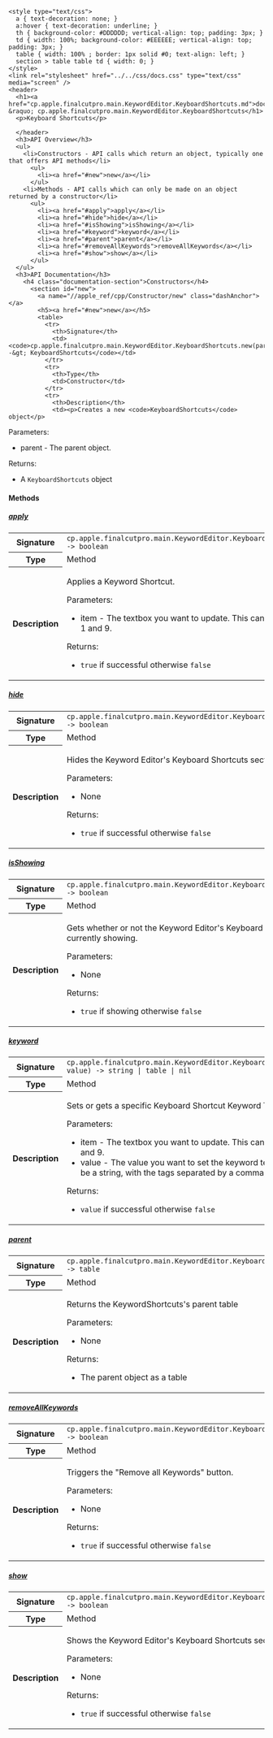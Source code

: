     <style type="text/css">
      a { text-decoration: none; }
      a:hover { text-decoration: underline; }
      th { background-color: #DDDDDD; vertical-align: top; padding: 3px; }
      td { width: 100%; background-color: #EEEEEE; vertical-align: top; padding: 3px; }
      table { width: 100% ; border: 1px solid #0; text-align: left; }
      section > table table td { width: 0; }
    </style>
    <link rel="stylesheet" href="../../css/docs.css" type="text/css" media="screen" />
    <header>
      <h1><a href="cp.apple.finalcutpro.main.KeywordEditor.KeyboardShortcuts.md">docs</a> &raquo; cp.apple.finalcutpro.main.KeywordEditor.KeyboardShortcuts</h1>
      <p>Keyboard Shortcuts</p>

      </header>
      <h3>API Overview</h3>
      <ul>
        <li>Constructors - API calls which return an object, typically one that offers API methods</li>
          <ul>
            <li><a href="#new">new</a></li>
          </ul>
        <li>Methods - API calls which can only be made on an object returned by a constructor</li>
          <ul>
            <li><a href="#apply">apply</a></li>
            <li><a href="#hide">hide</a></li>
            <li><a href="#isShowing">isShowing</a></li>
            <li><a href="#keyword">keyword</a></li>
            <li><a href="#parent">parent</a></li>
            <li><a href="#removeAllKeywords">removeAllKeywords</a></li>
            <li><a href="#show">show</a></li>
          </ul>
      </ul>
      <h3>API Documentation</h3>
        <h4 class="documentation-section">Constructors</h4>
          <section id="new">
            <a name="//apple_ref/cpp/Constructor/new" class="dashAnchor"></a>
            <h5><a href="#new">new</a></h5>
            <table>
              <tr>
                <th>Signature</th>
                <td><code>cp.apple.finalcutpro.main.KeywordEditor.KeyboardShortcuts.new(parent) -&gt; KeyboardShortcuts</code></td>
              </tr>
              <tr>
                <th>Type</th>
                <td>Constructor</td>
              </tr>
              <tr>
                <th>Description</th>
                <td><p>Creates a new <code>KeyboardShortcuts</code> object</p>
<p>Parameters:</p>
<ul>
<li>parent - The parent object.</li>
</ul>
<p>Returns:</p>
<ul>
<li>A <code>KeyboardShortcuts</code> object</li>
</ul>
</td>
              </tr>
            </table>
          </section>
        <h4 class="documentation-section">Methods</h4>
          <section id="apply">
            <a name="//apple_ref/cpp/Method/apply" class="dashAnchor"></a>
            <h5><a href="#apply">apply</a></h5>
            <table>
              <tr>
                <th>Signature</th>
                <td><code>cp.apple.finalcutpro.main.KeywordEditor.KeyboardShortcuts:apply(item) -&gt; boolean</code></td>
              </tr>
              <tr>
                <th>Type</th>
                <td>Method</td>
              </tr>
              <tr>
                <th>Description</th>
                <td><p>Applies a Keyword Shortcut.</p>
<p>Parameters:</p>
<ul>
<li>item - The textbox you want to update. This can be a number between 1 and 9.</li>
</ul>
<p>Returns:</p>
<ul>
<li><code>true</code> if successful otherwise <code>false</code></li>
</ul>
</td>
              </tr>
            </table>
          </section>
          <section id="hide">
            <a name="//apple_ref/cpp/Method/hide" class="dashAnchor"></a>
            <h5><a href="#hide">hide</a></h5>
            <table>
              <tr>
                <th>Signature</th>
                <td><code>cp.apple.finalcutpro.main.KeywordEditor.KeyboardShortcuts:hide() -&gt; boolean</code></td>
              </tr>
              <tr>
                <th>Type</th>
                <td>Method</td>
              </tr>
              <tr>
                <th>Description</th>
                <td><p>Hides the Keyword Editor's Keyboard Shortcuts section.</p>
<p>Parameters:</p>
<ul>
<li>None</li>
</ul>
<p>Returns:</p>
<ul>
<li><code>true</code> if successful otherwise <code>false</code></li>
</ul>
</td>
              </tr>
            </table>
          </section>
          <section id="isShowing">
            <a name="//apple_ref/cpp/Method/isShowing" class="dashAnchor"></a>
            <h5><a href="#isShowing">isShowing</a></h5>
            <table>
              <tr>
                <th>Signature</th>
                <td><code>cp.apple.finalcutpro.main.KeywordEditor.KeyboardShortcuts:isShowing() -&gt; boolean</code></td>
              </tr>
              <tr>
                <th>Type</th>
                <td>Method</td>
              </tr>
              <tr>
                <th>Description</th>
                <td><p>Gets whether or not the Keyword Editor's Keyboard Shortcuts section is currently showing.</p>
<p>Parameters:</p>
<ul>
<li>None</li>
</ul>
<p>Returns:</p>
<ul>
<li><code>true</code> if showing otherwise <code>false</code></li>
</ul>
</td>
              </tr>
            </table>
          </section>
          <section id="keyword">
            <a name="//apple_ref/cpp/Method/keyword" class="dashAnchor"></a>
            <h5><a href="#keyword">keyword</a></h5>
            <table>
              <tr>
                <th>Signature</th>
                <td><code>cp.apple.finalcutpro.main.KeywordEditor.KeyboardShortcuts:keyword(item, value) -&gt; string | table | nil</code></td>
              </tr>
              <tr>
                <th>Type</th>
                <td>Method</td>
              </tr>
              <tr>
                <th>Description</th>
                <td><p>Sets or gets a specific Keyboard Shortcut Keyword Textbox value.</p>
<p>Parameters:</p>
<ul>
<li>item - The textbox you want to update. This can be a number between 1 and 9.</li>
<li>value - The value you want to set the keyword textbox to. This can either be a string, with the tags separated by a comma, or a table of tags.</li>
</ul>
<p>Returns:</p>
<ul>
<li><code>value</code> if successful otherwise <code>false</code></li>
</ul>
</td>
              </tr>
            </table>
          </section>
          <section id="parent">
            <a name="//apple_ref/cpp/Method/parent" class="dashAnchor"></a>
            <h5><a href="#parent">parent</a></h5>
            <table>
              <tr>
                <th>Signature</th>
                <td><code>cp.apple.finalcutpro.main.KeywordEditor.KeyboardShortcuts:parent() -&gt; table</code></td>
              </tr>
              <tr>
                <th>Type</th>
                <td>Method</td>
              </tr>
              <tr>
                <th>Description</th>
                <td><p>Returns the KeywordShortcuts's parent table</p>
<p>Parameters:</p>
<ul>
<li>None</li>
</ul>
<p>Returns:</p>
<ul>
<li>The parent object as a table</li>
</ul>
</td>
              </tr>
            </table>
          </section>
          <section id="removeAllKeywords">
            <a name="//apple_ref/cpp/Method/removeAllKeywords" class="dashAnchor"></a>
            <h5><a href="#removeAllKeywords">removeAllKeywords</a></h5>
            <table>
              <tr>
                <th>Signature</th>
                <td><code>cp.apple.finalcutpro.main.KeywordEditor.KeyboardShortcuts:removeAllKeywords() -&gt; boolean</code></td>
              </tr>
              <tr>
                <th>Type</th>
                <td>Method</td>
              </tr>
              <tr>
                <th>Description</th>
                <td><p>Triggers the "Remove all Keywords" button.</p>
<p>Parameters:</p>
<ul>
<li>None</li>
</ul>
<p>Returns:</p>
<ul>
<li><code>true</code> if successful otherwise <code>false</code></li>
</ul>
</td>
              </tr>
            </table>
          </section>
          <section id="show">
            <a name="//apple_ref/cpp/Method/show" class="dashAnchor"></a>
            <h5><a href="#show">show</a></h5>
            <table>
              <tr>
                <th>Signature</th>
                <td><code>cp.apple.finalcutpro.main.KeywordEditor.KeyboardShortcuts:show() -&gt; boolean</code></td>
              </tr>
              <tr>
                <th>Type</th>
                <td>Method</td>
              </tr>
              <tr>
                <th>Description</th>
                <td><p>Shows the Keyword Editor's Keyboard Shortcuts section.</p>
<p>Parameters:</p>
<ul>
<li>None</li>
</ul>
<p>Returns:</p>
<ul>
<li><code>true</code> if successful otherwise <code>false</code></li>
</ul>
</td>
              </tr>
            </table>
          </section>
